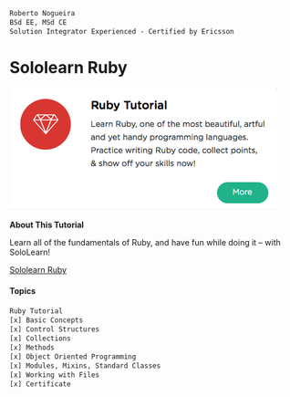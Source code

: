 ```
Roberto Nogueira  
BSd EE, MSd CE
Solution Integrator Experienced - Certified by Ericsson
```
# Sololearn Ruby

![ebook cover](images/sololearn-ruby.png)

**About This Tutorial**

Learn all of the fundamentals of Ruby, and have fun while doing it – with SoloLearn!

[Sololearn Ruby](https://www.sololearn.com/Play/Ruby)

#### Topics
```
Ruby Tutorial
[x] Basic Concepts
[x] Control Structures
[x] Collections
[x] Methods
[x] Object Oriented Programming
[x] Modules, Mixins, Standard Classes
[x] Working with Files
[x] Certificate
```
